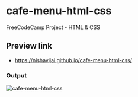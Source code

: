 # cafe-menu-html-css
 FreeCodeCamp Project - HTML & CSS

## Preview link
- https://nishavijai.github.io/cafe-menu-html-css/

### Output
![cafe-menu-html-css](https://user-images.githubusercontent.com/26595961/232010428-3dedba67-8124-4467-b4b4-795251dee20c.png)
